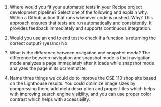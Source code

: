 1) Where would you fit your automated tests in your Recipe project development pipeline? Select one of the following and explain why.
Within a Github action that runs whenever code is pushed. Why? This approach ensures that tests are run automatically and consistently. It provides feedback immediately and supports continuous integration. 

2) Would you use an end to end test to check if a function is returning the correct output? (yes/no)
No

3) What is the difference between navigation and snapshot mode?
The difference between navigation and snapshot mode is that navigation mode analyzes a page immediately after it loads while snapshot mode analyzes the page in its ucrrent state.

5) Name three things we could do to improve the CSE 110 shop site based on the Lighthouse results.
You could optimize image sizes by compressing them, add meta description and proper titles which helps with improving search engine visibility, and you can use proper color contrast which helps with accessibility.
